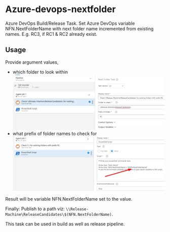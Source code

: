 # Azure-devops-nextfolder
Azure DevOps Build/Release Task. Set Azure DevOps variable NFN.NextFolderName with next folder name incremented from existing names. E.g. RC3, if RC1 & RC2 already exist.

## Usage
Provide argument values,

* which folder to look within
![Next Folder Name Usage](./images/screenshots/nfn1.png)
* what prefix of folder names to check for
![Next Folder Name Variable Name](./images/screenshots/nfn2.png)

Result will be variable NFN.NextFolderName set to the value.

Finally:
Publish to a path viz: `\\Release-Machine\ReleaseCandidates\$(NFN.NextFolderName)`.

This task can be used in build as well as release pipeline.
